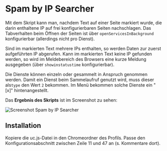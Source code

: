 # Spam by IP Searcher
Mit dem Skript kann man, nachdem Text auf einer Seite markiert wurde, die darin enthaltene IP auf frei konfigurierbaren Seiten nachschlagen. 
Das Tabverhalten beim Öffnen der Seiten ist über `openServicesInBackground` konfigurierbar (allerdings nicht pro Dienst).

Sind im markierten Text mehrere IPs enthalten, so werden Daten zur zuerst aufgeführten IP abgerufen. Kann im markierten Text keine IP gefunden 
werden, so wird im Meldebereich des Browsers eine kurze Meldung ausgegeben (über `showinstatustime` konfigurierbar).

Die Dienste können einzeln oder gesammelt in Anspruch genommen werden. Damit ein Dienst beim Sammelaufruf genutzt wird, muss dieser als`type` 
den Wert `2` bekommen. Im Menü bekommen solche Dienste ein " [x]" hintenangestellt.

Das **Ergebnis des Skripts** ist im Screenshot zu sehen:

![Screenshot Spam by IP Searcher](https://github.com/ardiman/userChrome.js/raw/master/spambyipsearcher/scr_spambyipsearcher.png)

## Installation
Kopiere die uc.js-Datei in den Chromeordner des Profils. Passe den Konfigurationsabschnitt zwischen Zeile 11 und 47 an (s. Kommentare dort).